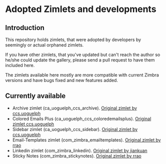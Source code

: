 Adopted Zimlets and developments
================================

Introduction
------------

This repository holds zimlets, that were adopted by developers by seemingly or actual orphaned zimlets.

If you have other zimlets, that you've updated but can't reach the author so he/she could update the gallery, please
send a pull request to have them included here.

The zimlets available here mostly are more compatible with current Zimbra versions and have bugs fixed and 
new features added.

Currently available
-------------------

 * Archive zimlet (ca_uoguelph_ccs_archive). [Original zimlet by ccs.uoguelph](http://gallery.zimbra.com/type/zimlet/archive)
 * Colored Emails Plus (ca_uoguelph_ccs_coloredemailsplus). [Original zimlet ccs.uoguelph](http://gallery.zimbra.com/type/zimlet/coloured-emails-plus)
 * Sidebar zimlet (ca_uoguelph_ccs_sidebar). [Original zimlet by ccs.uoguelph](http://gallery.zimbra.com/type/zimlet/news-and-events-sidebar)
 * Email-Templates zimlet (com_zimbra_emailtemplates). [Original zimlet by rrao](http://gallery.zimbra.com/type/zimlet/email-templates)
 * Linkedin zimlet (com_zimbra_linkedin). [Original zimlet by jiankuan](http://gallery.zimbra.com/type/zimlet/linkedin-zimlet)
 * Sticky Notes (com_zimbra_stickynotes). [Original zimlet by rrao](http://gallery.zimbra.com/type/zimlet/sticky-notes)
